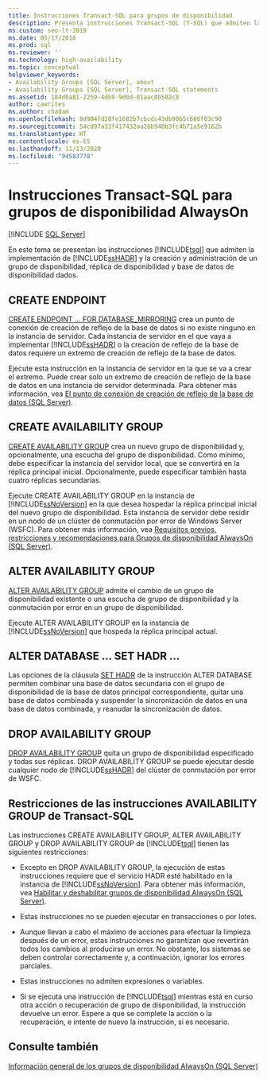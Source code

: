 ```yaml
---
title: Instrucciones Transact-SQL para grupos de disponibilidad
description: Presenta instrucciones Transact-SQL (T-SQL) que admiten la implementación, creación y administración de grupos de disponibilidad AlwaysOn.
ms.custom: seo-lt-2019
ms.date: 05/17/2016
ms.prod: sql
ms.reviewer: ''
ms.technology: high-availability
ms.topic: conceptual
helpviewer_keywords:
- Availability Groups [SQL Server], about
- Availability Groups [SQL Server], Transact-SQL statements
ms.assetid: 184d0a81-2259-4db9-9d0d-01aac0b502c8
author: cawrites
ms.author: chadam
ms.openlocfilehash: 8d984fd28fe1682b7cbcdc43db90b5c686f03c90
ms.sourcegitcommit: 54cd97a33f417432aa26b948b3fc4b71a5e9162b
ms.translationtype: HT
ms.contentlocale: es-ES
ms.lasthandoff: 11/13/2020
ms.locfileid: "94583778"
---
```

# <a name="transact-sql-statements-for-always-on-availability-groups"></a>Instrucciones Transact-SQL para grupos de disponibilidad AlwaysOn
[!INCLUDE [SQL Server](../../../includes/applies-to-version/sqlserver.md)]

  En este tema se presentan las instrucciones [!INCLUDE[tsql](../../../includes/tsql-md.md)] que admiten la implementación de [!INCLUDE[ssHADR](../../../includes/sshadr-md.md)] y la creación y administración de un grupo de disponibilidad, réplica de disponibilidad y base de datos de disponibilidad dados.  
  
 
##  <a name="create-endpoint"></a><a name="CreateEndpoint"></a> CREATE ENDPOINT  
 [CREATE ENDPOINT ... FOR DATABASE_MIRRORING](../../../t-sql/statements/create-endpoint-transact-sql.md) crea un punto de conexión de creación de reflejo de la base de datos si no existe ninguno en la instancia de servidor. Cada instancia de servidor en el que vaya a implementar [!INCLUDE[ssHADR](../../../includes/sshadr-md.md)] o la creación de reflejo de la base de datos requiere un extremo de creación de reflejo de la base de datos.  
  
 Ejecute esta instrucción en la instancia de servidor en la que se va a crear el extremo. Puede crear solo un extremo de creación de reflejo de la base de datos en una instancia de servidor determinada. Para obtener más información, vea [El punto de conexión de creación de reflejo de la base de datos &#40;SQL Server&#41;](../../../database-engine/database-mirroring/the-database-mirroring-endpoint-sql-server.md).  
  
##  <a name="create-availability-group"></a><a name="CreateAG"></a> CREATE AVAILABILITY GROUP  
 [CREATE AVAILABILITY GROUP](../../../t-sql/statements/create-availability-group-transact-sql.md) crea un nuevo grupo de disponibilidad y, opcionalmente, una escucha del grupo de disponibilidad. Como mínimo, debe especificar la instancia del servidor local, que se convertirá en la réplica principal inicial. Opcionalmente, puede especificar también hasta cuatro réplicas secundarias.  
  
 Ejecute CREATE AVAILABILITY GROUP en la instancia de [!INCLUDE[ssNoVersion](../../../includes/ssnoversion-md.md)] en la que desea hospedar la réplica principal inicial del nuevo grupo de disponibilidad. Esta instancia de servidor debe residir en un nodo de un clúster de conmutación por error de Windows Server (WSFC). Para obtener más información, vea [Requisitos previos, restricciones y recomendaciones para Grupos de disponibilidad AlwaysOn &#40;SQL Server&#41;](../../../database-engine/availability-groups/windows/prereqs-restrictions-recommendations-always-on-availability.md).  
  
##  <a name="alter-availability-group"></a><a name="AlterAG"></a> ALTER AVAILABILITY GROUP  
 [ALTER AVAILABILITY GROUP](../../../t-sql/statements/alter-availability-group-transact-sql.md) admite el cambio de un grupo de disponibilidad existente o una escucha de grupo de disponibilidad y la conmutación por error en un grupo de disponibilidad.  
  
 Ejecute ALTER AVAILABILITY GROUP en la instancia de [!INCLUDE[ssNoVersion](../../../includes/ssnoversion-md.md)] que hospeda la réplica principal actual.  
  
##  <a name="alter-database--set-hadr-"></a><a name="AlterDb"></a> ALTER DATABASE ... SET HADR ...  
 Las opciones de la cláusula [SET HADR](../../../t-sql/statements/alter-database-transact-sql-set-hadr.md) de la instrucción ALTER DATABASE permiten combinar una base de datos secundaria con el grupo de disponibilidad de la base de datos principal correspondiente, quitar una base de datos combinada y suspender la sincronización de datos en una base de datos combinada, y reanudar la sincronización de datos.  
  
##  <a name="drop-availability-group"></a><a name="DropAG"></a> DROP AVAILABILITY GROUP  
 [DROP AVAILABILITY GROUP](../../../t-sql/statements/drop-availability-group-transact-sql.md) quita un grupo de disponibilidad especificado y todas sus réplicas. DROP AVAILABILITY GROUP se puede ejecutar desde cualquier nodo de [!INCLUDE[ssHADR](../../../includes/sshadr-md.md)] del clúster de conmutación por error de WSFC.  
  
##  <a name="restrictions-on-the-availability-group-transact-sql-statements"></a><a name="Restrictions"></a> Restricciones de las instrucciones AVAILABILITY GROUP de Transact-SQL  
 Las instrucciones CREATE AVAILABILITY GROUP, ALTER AVAILABILITY GROUP y DROP AVAILABILITY GROUP de [!INCLUDE[tsql](../../../includes/tsql-md.md)] tienen las siguientes restricciones:  
  
-   Excepto en DROP AVAILABILITY GROUP, la ejecución de estas instrucciones requiere que el servicio HADR esté habilitado en la instancia de [!INCLUDE[ssNoVersion](../../../includes/ssnoversion-md.md)]. Para obtener más información, vea [Habilitar y deshabilitar grupos de disponibilidad AlwaysOn &#40;SQL Server&#41;](../../../database-engine/availability-groups/windows/enable-and-disable-always-on-availability-groups-sql-server.md).  
  
-   Estas instrucciones no se pueden ejecutar en transacciones o por lotes.  
  
-   Aunque llevan a cabo el máximo de acciones para efectuar la limpieza después de un error, estas instrucciones no garantizan que revertirán todos los cambios al producirse un error. No obstante, los sistemas se deben controlar correctamente y, a continuación, ignorar los errores parciales.  
  
-   Estas instrucciones no admiten expresiones o variables.  
  
-   Si se ejecuta una instrucción de [!INCLUDE[tsql](../../../includes/tsql-md.md)] mientras está en curso otra acción o recuperación de grupo de disponibilidad, la instrucción devuelve un error. Espere a que se complete la acción o la recuperación, e intente de nuevo la instrucción, si es necesario.  
  
## <a name="see-also"></a>Consulte también  
 [Información general de los grupos de disponibilidad AlwaysOn &#40;SQL Server&#41;](../../../database-engine/availability-groups/windows/overview-of-always-on-availability-groups-sql-server.md)  
  
  
